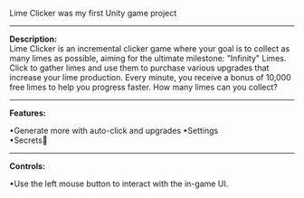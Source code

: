 Lime Clicker was my first Unity game project
_______________________________________
**Description:**  
Lime Clicker is an incremental clicker game where your goal is to collect as many limes as possible, aiming for the ultimate milestone: "Infinity" Limes. 
Click to gather limes and use them to purchase various upgrades that increase your lime production. Every minute, you receive a bonus of 10,000 free limes to help you progress faster. 
How many limes can you collect?
_______________________________________

**Features:**

•Generate more with auto-click and upgrades
•Settings  
•Secrets🤫
_______________________________________

**Controls:**

•Use the left mouse button to interact with the in-game UI.
